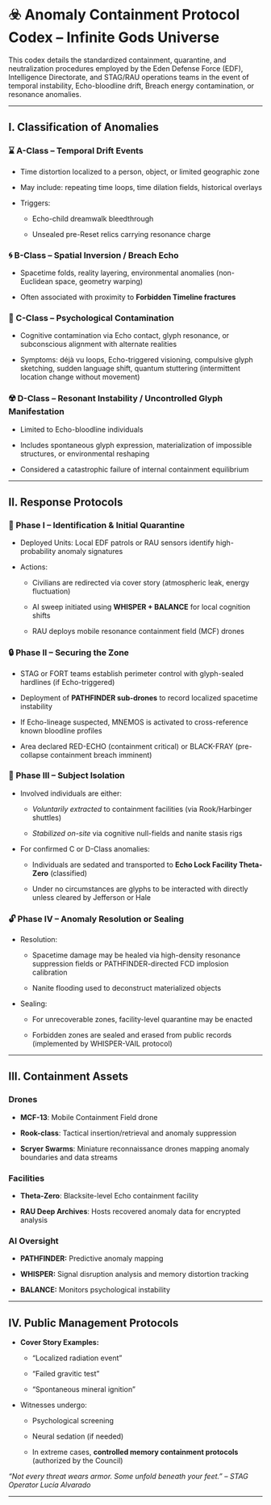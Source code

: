 # **☣️ Anomaly Containment Protocol Codex – Infinite Gods Universe**

This codex details the standardized containment, quarantine, and neutralization procedures employed by the Eden Defense Force (EDF), Intelligence Directorate, and STAG/RAU operations teams in the event of temporal instability, Echo-bloodline drift, Breach energy contamination, or resonance anomalies.

---

## **I. Classification of Anomalies**

### **⌛ A-Class – Temporal Drift Events**

* Time distortion localized to a person, object, or limited geographic zone

* May include: repeating time loops, time dilation fields, historical overlays

* Triggers:

  * Echo-child dreamwalk bleedthrough

  * Unsealed pre-Reset relics carrying resonance charge

### **🌀 B-Class – Spatial Inversion / Breach Echo**

* Spacetime folds, reality layering, environmental anomalies (non-Euclidean space, geometry warping)

* Often associated with proximity to **Forbidden Timeline fractures**

### **🔮 C-Class – Psychological Contamination**

* Cognitive contamination via Echo contact, glyph resonance, or subconscious alignment with alternate realities

* Symptoms: déjà vu loops, Echo-triggered visioning, compulsive glyph sketching, sudden language shift, quantum stuttering (intermittent location change without movement)

### **☢️ D-Class – Resonant Instability / Uncontrolled Glyph Manifestation**

* Limited to Echo-bloodline individuals

* Includes spontaneous glyph expression, materialization of impossible structures, or environmental reshaping

* Considered a catastrophic failure of internal containment equilibrium

---

## **II. Response Protocols**

### **🧪 Phase I – Identification & Initial Quarantine**

* Deployed Units: Local EDF patrols or RAU sensors identify high-probability anomaly signatures

* Actions:

  * Civilians are redirected via cover story (atmospheric leak, energy fluctuation)

  * AI sweep initiated using **WHISPER \+ BALANCE** for local cognition shifts

  * RAU deploys mobile resonance containment field (MCF) drones

### **🔒 Phase II – Securing the Zone**

* STAG or FORT teams establish perimeter control with glyph-sealed hardlines (if Echo-triggered)

* Deployment of **PATHFINDER sub-drones** to record localized spacetime instability

* If Echo-lineage suspected, MNEMOS is activated to cross-reference known bloodline profiles

* Area declared RED-ECHO (containment critical) or BLACK-FRAY (pre-collapse containment breach imminent)

### **🧬 Phase III – Subject Isolation**

* Involved individuals are either:

  * *Voluntarily extracted* to containment facilities (via Rook/Harbinger shuttles)

  * *Stabilized on-site* via cognitive null-fields and nanite stasis rigs

* For confirmed C or D-Class anomalies:

  * Individuals are sedated and transported to **Echo Lock Facility Theta-Zero** (classified)

  * Under no circumstances are glyphs to be interacted with directly unless cleared by Jefferson or Hale

### **🔓 Phase IV – Anomaly Resolution or Sealing**

* Resolution:

  * Spacetime damage may be healed via high-density resonance suppression fields or PATHFINDER-directed FCD implosion calibration

  * Nanite flooding used to deconstruct materialized objects

* Sealing:

  * For unrecoverable zones, facility-level quarantine may be enacted

  * Forbidden zones are sealed and erased from public records (implemented by WHISPER-VAIL protocol)

---

## **III. Containment Assets**

### **Drones**

* **MCF-13**: Mobile Containment Field drone

* **Rook-class**: Tactical insertion/retrieval and anomaly suppression

* **Scryer Swarms**: Miniature reconnaissance drones mapping anomaly boundaries and data streams

### **Facilities**

* **Theta-Zero**: Blacksite-level Echo containment facility

* **RAU Deep Archives**: Hosts recovered anomaly data for encrypted analysis

### **AI Oversight**

* **PATHFINDER:** Predictive anomaly mapping

* **WHISPER:** Signal disruption analysis and memory distortion tracking

* **BALANCE:** Monitors psychological instability

---

## **IV. Public Management Protocols**

* **Cover Story Examples:**

  * “Localized radiation event”

  * “Failed gravitic test”

  * “Spontaneous mineral ignition”

* Witnesses undergo:

  * Psychological screening

  * Neural sedation (if needed)

  * In extreme cases, **controlled memory containment protocols** (authorized by the Council)

*“Not every threat wears armor. Some unfold beneath your feet.” – STAG Operator Lucía Alvarado*

---

